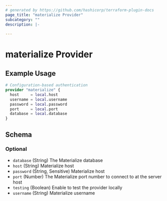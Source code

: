 ```yaml
---
# generated by https://github.com/hashicorp/terraform-plugin-docs
page_title: "materialize Provider"
subcategory: ""
description: |-
  
---
```


# materialize Provider



## Example Usage

```terraform
# Configuration-based authentication
provider "materialize" {
  host     = local.host
  username = local.username
  password = local.password
  port     = local.port
  database = local.database
}
```

<!-- schema generated by tfplugindocs -->
## Schema

### Optional

- `database` (String) The Materialize database
- `host` (String) Materialize host
- `password` (String, Sensitive) Materialize host
- `port` (Number) The Materialize port number to connect to at the server host
- `testing` (Boolean) Enable to test the provider locally
- `username` (String) Materialize username
